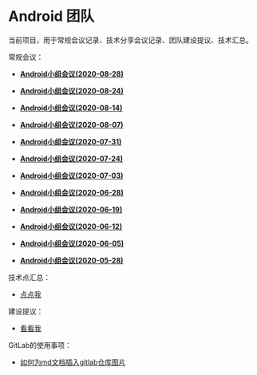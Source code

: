 # **Android 团队**



当前项目，用于常规会议记录、技术分享会议记录、团队建设提议、技术汇总。

常规会议：

- [**Android小组会议(2020-08-28)**](http://192.168.11.214:8087/android-team/androidteamtogether/blob/master/%E6%AF%8F%E5%91%A8%E5%B8%B8%E8%A7%84%E4%BC%9A%E8%AE%AE/%E6%AF%8F%E5%91%A8%E5%B8%B8%E8%A7%84%E4%BC%9A%E8%AE%AE_20200828.md)

- [**Android小组会议(2020-08-24)**](http://192.168.11.214:8087/android-team/androidteamtogether/blob/master/%E6%AF%8F%E5%91%A8%E5%B8%B8%E8%A7%84%E4%BC%9A%E8%AE%AE/%E6%AF%8F%E5%91%A8%E5%B8%B8%E8%A7%84%E4%BC%9A%E8%AE%AE_20200824.md)

- [**Android小组会议(2020-08-14)**](http://192.168.11.214:8087/android-team/androidteamtogether/blob/master/%E6%AF%8F%E5%91%A8%E5%B8%B8%E8%A7%84%E4%BC%9A%E8%AE%AE/%E6%AF%8F%E5%91%A8%E5%B8%B8%E8%A7%84%E4%BC%9A%E8%AE%AE_20200814.md)

- [**Android小组会议(2020-08-07)**](http://192.168.11.214:8087/android-team/androidteamtogether/blob/master/%E6%AF%8F%E5%91%A8%E5%B8%B8%E8%A7%84%E4%BC%9A%E8%AE%AE/%E6%AF%8F%E5%91%A8%E5%B8%B8%E8%A7%84%E4%BC%9A%E8%AE%AE_%E4%BC%9A%E8%AE%AE%E4%B8%BB%E9%A2%98_20200806.md)

- [**Android小组会议(2020-07-31)**](http://192.168.11.214:8087/android-team/androidteamtogether/blob/master/%E6%AF%8F%E5%91%A8%E5%B8%B8%E8%A7%84%E4%BC%9A%E8%AE%AE/%E6%AF%8F%E5%91%A8%E5%B8%B8%E8%A7%84%E4%BC%9A%E8%AE%AE_%E6%AF%8F%E5%91%A8%E5%B8%B8%E8%A7%84%E4%BC%9A%E8%AE%AE_%E4%BC%9A%E8%AE%AE%E4%B8%BB%E9%A2%98_20200731_.md)

- [**Android小组会议(2020-07-24)**](http://192.168.11.214:8087/android-team/androidteamtogether/blob/master/%E6%AF%8F%E5%91%A8%E5%B8%B8%E8%A7%84%E4%BC%9A%E8%AE%AE/%E6%AF%8F%E5%91%A8%E5%B8%B8%E8%A7%84%E4%BC%9A%E8%AE%AE_%E4%BC%9A%E8%AE%AE%E4%B8%BB%E9%A2%98_20200723_.md)

- [**Android小组会议(2020-07-03)**](http://192.168.11.214:8087/android-team/androidteamtogether/blob/master/%E6%AF%8F%E5%91%A8%E5%B8%B8%E8%A7%84%E4%BC%9A%E8%AE%AE/%E6%AF%8F%E5%91%A8%E5%B8%B8%E8%A7%84%E4%BC%9A%E8%AE%AE_%E4%BC%9A%E8%AE%AE%E4%B8%BB%E9%A2%98_20200703_.md)

- [**Android小组会议(2020-06-28)**](http://192.168.11.214:8087/android-team/androidteamtogether/blob/master/%E6%AF%8F%E5%91%A8%E5%B8%B8%E8%A7%84%E4%BC%9A%E8%AE%AE/%E4%BC%9A%E8%AE%AE%E4%B8%BB%E9%A2%98_20200628_.md)

- [**Android小组会议(2020-06-19)**](http://192.168.11.214:8087/android-team/androidteamtogether/blob/master/%E6%AF%8F%E5%91%A8%E5%B8%B8%E8%A7%84%E4%BC%9A%E8%AE%AE/%E4%BC%9A%E8%AE%AE%E4%B8%BB%E9%A2%98_20200619_.md)

- [**Android小组会议(2020-06-12)**](http://192.168.11.214:8087/android-team/androidteamtogether/blob/master/%E6%AF%8F%E5%91%A8%E5%B8%B8%E8%A7%84%E4%BC%9A%E8%AE%AE/%E4%BC%9A%E8%AE%AE%E4%B8%BB%E9%A2%98_202006012_.md)

- [**Android小组会议(2020-06-05)**](http://192.168.11.214:8087/android-team/androidteamtogether/blob/master/%E6%AF%8F%E5%91%A8%E5%B8%B8%E8%A7%84%E4%BC%9A%E8%AE%AE/%E4%BC%9A%E8%AE%AE%E4%B8%BB%E9%A2%98_20200605_.md)
- [**Android小组会议(2020-05-28)**](http://192.168.11.214:8087/android-team/androidteamtogether/blob/master/%E6%AF%8F%E5%91%A8%E5%B8%B8%E8%A7%84%E4%BC%9A%E8%AE%AE/Android%E5%B0%8F%E7%BB%84%E4%BC%9A%E8%AE%AE(2020-05-28).md)





技术点汇总：

- [点点我](http://192.168.11.214:8087/android-team/androidteamtogether/blob/master/%E6%8A%80%E6%9C%AF%E6%B1%87%E6%80%BB/Android%20%E6%8A%80%E6%9C%AF%E7%82%B9%E6%94%B6%E9%9B%86.md)

建设提议：

- [看看我](http://192.168.11.214:8087/android-team/androidteamtogether/blob/master/%E5%BB%BA%E8%AE%BE%E6%8F%90%E8%AE%AE/Android%E5%B9%B3%E5%8F%B0%E5%BB%BA%E8%AE%BE%E6%8F%90%E8%AE%AE.md)


GitLab的使用事项：

- [如何为md文档插入gitlab仓库图片](https://www.mybj123.com/5068.html)